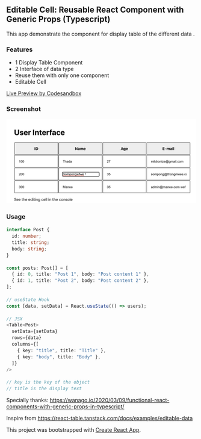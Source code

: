 
## Editable Cell: Reusable React Component with Generic Props (Typescript)

This app demonstrate the component for display table of the different data .

### Features
- 1 Display Table Component
- 2 Interface of data type 
- Reuse them with only one component
- Editable Cell

[Live Preview by Codesandbox](https://codesandbox.io/s/github/mildronize/react-apps/tree/master/008-2-generic-table-render-editable-cell)

### Screenshot
![](preview.png)

<!-- more -->

### Usage

```ts
interface Post {
  id: number;
  title: string;
  body: string;
}

const posts: Post[] = [
  { id: 0, title: "Post 1", body: "Post content 1" },
  { id: 1, title: "Post 2", body: "Post content 2" },
];

// useState Hook
const [data, setData] = React.useState(() => users); 

// JSX
<Table<Post>
  setData={setData}
  rows={data}
  columns={[
    { key: "title", title: "Title" },
    { key: "body", title: "Body" },
  ]}
/>

// key is the key of the object 
// title is the display text
```

Specially thanks: https://wanago.io/2020/03/09/functional-react-components-with-generic-props-in-typescript/

Inspire from https://react-table.tanstack.com/docs/examples/editable-data

This project was bootstrapped with [Create React App](https://github.com/facebook/create-react-app).

